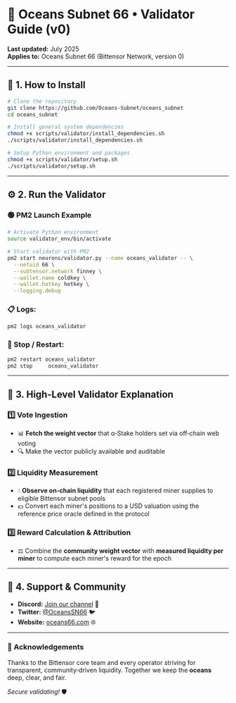 # 🌊 Oceans Subnet 66 • Validator Guide (v0)

**Last updated:** July 2025  
**Applies to:** Oceans Subnet 66 (Bittensor Network, version 0)

---

## 🚀 1. How to Install

```bash
# Clone the repository
git clone https://github.com/Oceans-Subnet/oceans_subnet
cd oceans_subnet

# Install general system dependencies
chmod +x scripts/validator/install_dependencies.sh
./scripts/validator/install_dependencies.sh

# Setup Python environment and packages
chmod +x scripts/validator/setup.sh
./scripts/validator/setup.sh
```

---

## ⚙️ 2. Run the Validator

### 🟢 PM2 Launch Example

```bash
# Activate Python environment
source validator_env/bin/activate

# Start validator with PM2
pm2 start neurons/validator.py --name oceans_validator -- \
  --netuid 66 \
  --subtensor.network finney \
  --wallet.name coldkey \
  --wallet.hotkey hotkey \
  --logging.debug
```

### 📋 Logs:

```bash
pm2 logs oceans_validator
```

### 🔄 Stop / Restart:

```bash
pm2 restart oceans_validator
pm2 stop     oceans_validator
```

---

## 🎯 3. High-Level Validator Explanation

### 1️⃣ **Vote Ingestion**

- 📊 **Fetch the weight vector** that α‑Stake holders set via off‑chain web voting
- 🔍 Make the vector publicly available and auditable

### 2️⃣ **Liquidity Measurement**

- 💧 **Observe on‑chain liquidity** that each registered miner supplies to eligible Bittensor subnet pools
- 💵 Convert each miner's positions to a USD valuation using the reference price oracle defined in the protocol

### 3️⃣ **Reward Calculation & Attribution**

- ⚖️ Combine the **community weight vector** with **measured liquidity per miner** to compute each miner's reward for the epoch

---

## 🤝 4. Support & Community

- **Discord:** [Join our channel](https://discord.com/channels/799672011265015819/1392960766990221312) 💬
- **Twitter:** [@OceansSN66](https://twitter.com/OceansSN66) 🐦
- **Website:** [oceans66.com](https://oceans66.com) 🌐

---

### 🙏 Acknowledgements

Thanks to the Bittensor core team and every operator striving for transparent, community‑driven liquidity. Together we keep the **oceans** deep, clear, and fair.

_Secure validating!_ 🛡️
